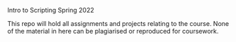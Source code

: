 Intro to Scripting Spring 2022

This repo will hold all assignments and projects relating to the course.
None of the material in here can be plagiarised or reproduced for coursework.

